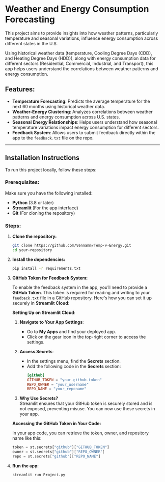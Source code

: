 # Weather and Energy Consumption Forecasting

This project aims to provide insights into how weather patterns, particularly temperature and seasonal variations, influence energy consumption across different states in the U.S. 

Using historical weather data (temperature, Cooling Degree Days (CDD), and Heating Degree Days (HDD)), along with energy consumption data for different sectors (Residential, Commercial, Industrial, and Transport), this app helps users understand the correlations between weather patterns and energy consumption.

## Features:
- **Temperature Forecasting**: Predicts the average temperature for the next 60 months using historical weather data.
- **Weather-Energy Clustering**: Analyzes correlations between weather patterns and energy consumption across U.S. states.
- **Seasonal Energy Relationships**: Helps users understand how seasonal temperature variations impact energy consumption for different sectors.
- **Feedback System**: Allows users to submit feedback directly within the app to the `feedback.txt` file on the repo.

---
## Installation Instructions

To run this project locally, follow these steps:

### Prerequisites:
Make sure you have the following installed:
- **Python** (3.8 or later)
- **Streamlit** (For the app interface)
- **Git** (For cloning the repository)

### Steps:

1. **Clone the repository:**

   ```bash
   git clone https://github.com/Vennamm/Temp-v-Energy.git
   cd your-repository

2. **Install the dependencies:**
   ```bash
   pip install -r requirements.txt

3. **GitHub Token for Feedback System:**

   To enable the feedback system in the app, you’ll need to provide a **GitHub Token**. This token is required for reading and writing to your `feedback.txt` file in a GitHub repository. Here's how you can set it up securely in **Streamlit Cloud**:
   
   **Setting Up on Streamlit Cloud:**
   
   1. **Navigate to Your App Settings**:
      - Go to **My Apps** and find your deployed app.
      - Click on the gear icon in the top-right corner to access the settings.
   
   2. **Access Secrets**:
      - In the settings menu, find the **Secrets** section.
      - Add the following code in the **Secrets** section:
        ```toml
        [github]
        GITHUB_TOKEN = "your-github-token"
        REPO_OWNER = "your_username"
        REPO_NAME = "your_reponame"
        ```
   
   3. **Why Use Secrets?**  
      Streamlit ensures that your GitHub token is securely stored and is not exposed, preventing misuse. You can now use these secrets in your app.
   
   **Accessing the GitHub Token in Your Code:**
   
   In your app code, you can retrieve the token, owner, and repository name like this:
   ```python
   token = st.secrets["github"]["GITHUB_TOKEN"]
   owner = st.secrets["github"]["REPO_OWNER"]
   repo = st.secrets["github"]["REPO_NAME"]

4. **Run the app**:
   ```bash
   streamlit run Project.py

